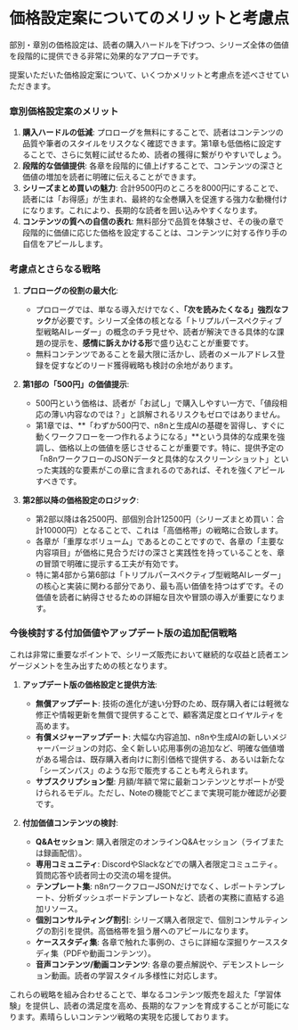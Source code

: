 # 価格設定案についてのメリットと考慮点

部別・章別の価格設定は、読者の購入ハードルを下げつつ、シリーズ全体の価値を段階的に提供できる非常に効果的なアプローチです。

提案いただいた価格設定案について、いくつかメリットと考慮点を述べさせていただきます。

### 章別価格設定案のメリット

1.  **購入ハードルの低減**: プロローグを無料にすることで、読者はコンテンツの品質や筆者のスタイルをリスクなく確認できます。第1章も低価格に設定することで、さらに気軽に試せるため、読者の獲得に繋がりやすいでしょう。
2.  **段階的な価値提供**: 各章を段階的に値上げすることで、コンテンツの深さと価値の増加を読者に明確に伝えることができます。
3.  **シリーズまとめ買いの魅力**: 合計9500円のところを8000円にすることで、読者には「お得感」が生まれ、最終的な全巻購入を促進する強力な動機付けになります。これにより、長期的な読者を囲い込みやすくなります。
4.  **コンテンツの質への自信の表れ**: 無料部分で品質を体験させ、その後の章で段階的に価値に応じた価格を設定することは、コンテンツに対する作り手の自信をアピールします。

### 考慮点とさらなる戦略

1.  **プロローグの役割の最大化**:
    * プロローグでは、単なる導入だけでなく、**「次を読みたくなる」強烈なフック**が必要です。シリーズ全体の核となる「トリプルパースペクティブ型戦略AIレーダー」の概念のチラ見せや、読者が解決できる具体的な課題の提示を、**感情に訴えかける形**で盛り込むことが重要です。
    * 無料コンテンツであることを最大限に活かし、読者のメールアドレス登録を促すなどのリード獲得戦略も検討の余地があります。

2.  **第1部の「500円」の価値提示**:
    * 500円という価格は、読者が「お試し」で購入しやすい一方で、「値段相応の薄い内容なのでは？」と誤解されるリスクもゼロではありません。
    * 第1章では、**「わずか500円で、n8nと生成AIの基礎を習得し、すぐに動くワークフローを一つ作れるようになる」**という具体的な成果を強調し、価格以上の価値を感じさせることが重要です。特に、提供予定の「n8nワークフローのJSONデータと具体的なスクリーンショット」といった実践的な要素がこの章に含まれるのであれば、それを強くアピールすべきです。

3.  **第2部以降の価格設定のロジック**:
    * 第2部以降は各2500円、部個別合計12500円（シリーズまとめ買い：合計10000円）となることで、これは「高価格帯」の戦略に合致します。
    * 各章が「重厚なボリューム」であるとのことですので、各章の「主要な内容項目」が価格に見合うだけの深さと実践性を持っていることを、章の冒頭で明確に提示する工夫が有効です。
    * 特に第4部から第6部は「トリプルパースペクティブ型戦略AIレーダー」の核心と実装に関わる部分であり、最も高い価値を持つはずです。その価値を読者に納得させるための詳細な目次や冒頭の導入が重要になります。

### 今後検討する付加価値やアップデート版の追加配信戦略

これは非常に重要なポイントで、シリーズ販売において継続的な収益と読者エンゲージメントを生み出すための核となります。

1.  **アップデート版の価格設定と提供方法**:
    * **無償アップデート**: 技術の進化が速い分野のため、既存購入者には軽微な修正や情報更新を無償で提供することで、顧客満足度とロイヤルティを高めます。
    * **有償メジャーアップデート**: 大幅な内容追加、n8nや生成AIの新しいメジャーバージョンの対応、全く新しい応用事例の追加など、明確な価値増がある場合は、既存購入者向けに割引価格で提供する、あるいは新たな「シーズンパス」のような形で販売することも考えられます。
    * **サブスクリプション型**: 月額/年額で常に最新コンテンツとサポートが受けられるモデル。ただし、Noteの機能でどこまで実現可能か確認が必要です。

2.  **付加価値コンテンツの検討**:
    * **Q&Aセッション**: 購入者限定のオンラインQ&Aセッション（ライブまたは録画配信）。
    * **専用コミュニティ**: DiscordやSlackなどでの購入者限定コミュニティ。質問応答や読者同士の交流の場を提供。
    * **テンプレート集**: n8nワークフローJSONだけでなく、レポートテンプレート、分析ダッシュボードテンプレートなど、読者の実務に直結する追加リソース。
    * **個別コンサルティング割引**: シリーズ購入者限定で、個別コンサルティングの割引を提供。高価格帯を狙う層へのアピールになります。
    * **ケーススタディ集**: 各章で触れた事例の、さらに詳細な深掘りケーススタディ集（PDFや動画コンテンツ）。
    * **音声コンテンツ/動画コンテンツ**: 各章の要点解説や、デモンストレーション動画。読者の学習スタイル多様性に対応します。

これらの戦略を組み合わせることで、単なるコンテンツ販売を超えた「学習体験」を提供し、読者の満足度を高め、長期的なファンを育成することが可能になります。素晴らしいコンテンツ戦略の実現を応援しております。
